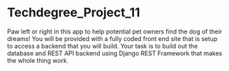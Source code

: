 # Techdegree_Project_11

Paw left or right in this app to help potential pet owners find the dog of their dreams! You will be provided with a fully coded front end site that is setup to access a backend that you will build. Your task is to build out the database and REST API backend using Django REST Framework that makes the whole thing work.
